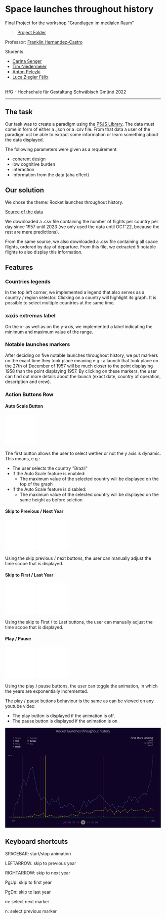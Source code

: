 # Space launches throughout history

Final Project for the workshop "Grundlagen im medialen Raum"



> [Project Folder](project/)

Professor: [Franklin Hernandez-Castro](mailto:franklin.castro@hfg.design?subject=[GitHub]%20Project%20HfG%20Rocket%20launches%20throughout%20history)

Students:

- [Carina Senger](mailto:carina.senger@hfg.design?subject=[GitHub]%20Project%20HfG%20Rocket%20launches%20throughout%20history)
- [Tim Niedermeier](mailto:tim.niedermeier@hfg.design?subject=[GitHub]%20Project%20HfG%20Rocket%20launches%20throughout%20history)
- [Anton Pelezki](mailto:anton.pelezki@hfg.design?subject=[GitHub]%20Project%20HfG%20Rocket%20launches%20throughout%20history)
- [Luca Ziegler Félix](mailto:luca.ziegler@hfg.design?subject=[GitHub]%20Project%20HfG%20Rocket%20launches%20throughout%20history)

<br/>
HfG - Hochschule für Gestaltung
Schwäbisch Gmünd 2022

<hr/>

## The task

Our task was to create a paradigm using the [P5JS Library](https://p5js.org/).
The data must come in form of either a .json or a .csv file.
From that data a user of the paradigm ust be able to extract some information or learn something about the data displayed.

The following parameters were given as a requirement:

- coherent design
- low cognitive burden
- interaction
- information from the data (aha effect)

## Our solution

We chose the theme: Rocket launches throughout history.

[Source of the data](https://thespacedevs.com/llapi)

We downloaded a .csv file containing the number of flights per country per day since 1957 until 2023 (we only used the data until OCT'22, because the rest are mere predictions).

From the same source, we also downloaded a .csv file containing all space flights, ordered by day of departure. From this file, we extracted 5 notable flights to also display this information.

## Features

### Countries legends

In the top left corner, we implemented a legend that also serves as a country / region selector. Clicking on a country will highlight its graph. It is possible to select multiple countries at the same time.

### xaxis extremas label

On the x- as well as on the y-axis, we implemented a label indicating the minimum and maximum value of the range.

### Notable launches markers

After deciding on five notable launches throughout history, we put markers on the exact time they took place meaning e.g.: a launch that took place on the 27th of December of 1957 will be much closer to the point displaying 1958 than the point displaying 1957.
By clicking on these markers, the user can find out more details about the launch (exact date, country of operation, description and crew).

### Action Buttons Row

#### Auto Scale Button

<img src="project/images/auto-scale.svg" width= "100px"/>

The first button allows the user to select wether or not the y axis is dynamic.
This means, e.g.:

- The user selects the country "Brazil"
- If the Auto Scale feature is enabled:
  - The maximum value of the selected country will be displayed on the top of the graph
- If the Auto Scale feature is disabled:
  - The maximum value of the selected country will be displayed on the same height as before selction

#### Skip to Previous / Next Year

<img src="project/images/skip-previous.svg" width= "100px"/> <img src="project/images/skip-next.svg" width= "100px"/>

Using the skip previous / next buttons, the user can manually adjust the time scope that is displayed.

#### Skip to First / Last Year

<img src="project/images/skip-backward.svg" width= "100px"/> <img src="project/images/skip-forward.svg" width= "100px"/>

Using the skip to First / to Last buttons, the user can manually adjust the time scope that is displayed.

#### Play / Pause

<img src="project/images/play.svg" width= "100px"/> <img src="project/images/pause.svg" width= "100px"/>

Using the play / pause buttons, the user can toggle the animation, in which the years are exponentially incremented.

The play / pause buttons behaviour is the same as can be viewed on any youtube video:

- The play button is displayed if the animation is off.
- The pause button is displayed if the animation is on.

![Project Screenshot](project/images/screenshot.png)

## Keyboard shortcuts

SPACEBAR: start/stop animation

LEFTARROW: skip to previous year

RIGHTARROW: skip to next year

PgUp: skip to first year

PgDn: skip to last year

m: select next marker

n: select previous marker
